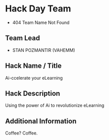 # Hack Day Team

- 404 Team Name Not Found

## Team Lead

- STAN POZMANTIR (VAHEMM)

## Hack Name / Title

Ai-ccelerate your eLearning

## Hack Description

Using the power of Ai to revolutionize eLearning

## Additional Information

Coffee? Coffee.
